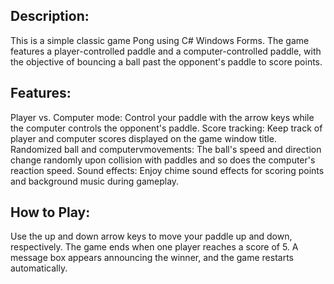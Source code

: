 ## Description:

This is a simple classic game Pong using C# Windows Forms. The game features a player-controlled paddle and a computer-controlled paddle, with the objective of bouncing a ball past the opponent's paddle to score points.

## Features:

Player vs. Computer mode: Control your paddle with the arrow keys while the computer controls the opponent's paddle.
Score tracking: Keep track of player and computer scores displayed on the game window title.
Randomized ball and computervmovements: The ball's speed and direction change randomly upon collision with paddles and so does the computer's reaction speed.
Sound effects: Enjoy chime sound effects for scoring points and background music during gameplay.

## How to Play:

Use the up and down arrow keys to move your paddle up and down, respectively.
The game ends when one player reaches a score of 5.
A message box appears announcing the winner, and the game restarts automatically.

